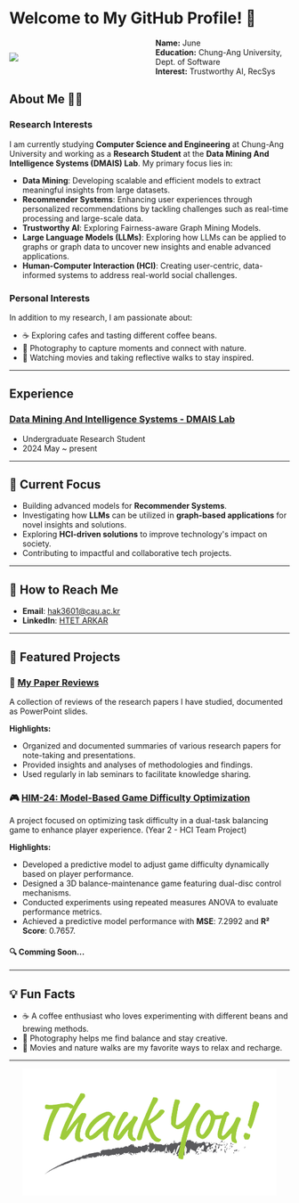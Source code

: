 # Welcome to My GitHub Profile! 👋

<div style="display: flex; align-items: center;">
  <img src="https://github.com/hak3601/hak3601/blob/main/Profile.JPG" width="350" style="margin-right: 20px;">
  <div>
    <strong>Name:</strong> June<br>
    <strong>Education:</strong> Chung-Ang University, Dept. of Software<br>
    <strong>Interest:</strong> Trustworthy AI, RecSys
  </div>
</div>


## About Me 👨‍💻

### Research Interests
I am currently studying **Computer Science and Engineering** at Chung-Ang University and working as a **Research Student** at the **Data Mining And Intelligence Systems (DMAIS) Lab**. My primary focus lies in:

- **Data Mining**: Developing scalable and efficient models to extract meaningful insights from large datasets.
- **Recommender Systems**: Enhancing user experiences through personalized recommendations by tackling challenges such as real-time processing and large-scale data.
- **Trustworthy AI**: Exploring Fairness-aware Graph Mining Models.
- **Large Language Models (LLMs)**: Exploring how LLMs can be applied to graphs or graph data to uncover new insights and enable advanced applications.
- **Human-Computer Interaction (HCI)**: Creating user-centric, data-informed systems to address real-world social challenges.

### Personal Interests
In addition to my research, I am passionate about:
- ☕ Exploring cafes and tasting different coffee beans.
- 📸 Photography to capture moments and connect with nature.
- 🎥 Watching movies and taking reflective walks to stay inspired.

---

## Experience

### [Data Mining And Intelligence Systems - DMAIS Lab](https://sites.google.com/view/cau-dmis-lab/team#h.ofxovz4w4q69)
- Undergraduate Research Student
- 2024 May ~ present

---

## 🌟 Current Focus

- Building advanced models for **Recommender Systems**.
- Investigating how **LLMs** can be utilized in **graph-based applications** for novel insights and solutions.
- Exploring **HCI-driven solutions** to improve technology's impact on society.
- Contributing to impactful and collaborative tech projects.

---

## 📢 How to Reach Me

- **Email**: [hak3601@cau.ac.kr](mailto:hak3601@cau.ac.kr) <!-- Replace with your email -->
- **LinkedIn**: [HTET ARKAR](https://linkedin.com/in/h-arkar) <!-- Replace with your LinkedIn profile link -->

---

## 📂 Featured Projects

### 📖 [My Paper Reviews](https://github.com/hak3601/paper-review.git)
A collection of reviews of the research papers I have studied, documented as PowerPoint slides.

**Highlights:**
- Organized and documented summaries of various research papers for note-taking and presentations.
- Provided insights and analyses of methodologies and findings.
- Used regularly in lab seminars to facilitate knowledge sharing.


### 🎮 [HIM-24: Model-Based Game Difficulty Optimization](https://github.com/hak3601/HIM-24/blob/main/paper.pdf)
A project focused on optimizing task difficulty in a dual-task balancing game to enhance player experience. (Year 2 - HCI Team Project)

**Highlights:**
- Developed a predictive model to adjust game difficulty dynamically based on player performance.
- Designed a 3D balance-maintenance game featuring dual-disc control mechanisms.
- Conducted experiments using repeated measures ANOVA to evaluate performance metrics.
- Achieved a predictive model performance with **MSE**: 7.2992 and **R² Score**: 0.7657.

#### 🔍 Comming Soon...

---

## 💡 Fun Facts

- ☕ A coffee enthusiast who loves experimenting with different beans and brewing methods.
- 📸 Photography helps me find balance and stay creative.
- 🎥 Movies and nature walks are my favorite ways to relax and recharge.

---

<p align="center">
  <img src="https://github.com/hak3601/hak3601/blob/main/Picture1.png" alt="Footer Image"> <!-- Replace with your footer image link -->
</p>
